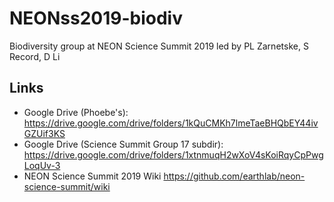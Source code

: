 # NEONss2019-biodiv

Biodiversity group at NEON Science Summit 2019 led by PL Zarnetske, S Record, D Li

## Links

* Google Drive (Phoebe's): https://drive.google.com/drive/folders/1kQuCMKh7lmeTaeBHQbEY44ivGZUif3KS
* Google Drive (Science Summit Group 17 subdir): https://drive.google.com/drive/folders/1xtnmuqH2wXoV4sKoiRqyCpPwgLoqUv-3
* NEON Science Summit 2019 Wiki https://github.com/earthlab/neon-science-summit/wiki
